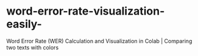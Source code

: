 # word-error-rate-visualization-easily-
Word Error Rate (WER) Calculation and Visualization in Colab | Comparing two texts with colors
